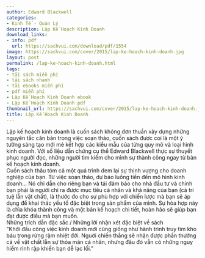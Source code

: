 ```yaml
---
author: Edward Blackwell
categories:
- Kinh Tế - Quản Lý
description: Lập Kế Hoạch Kinh Doanh
download_links:
- info: pdf
  url: https://sachvui.com/download/pdf/1554
image: https://sachvui.com/cover/2015/lap-ke-hoach-kinh-doanh.jpg
layout: post
permalink: /lap-ke-hoach-kinh-doanh.html
tags:
- tải sách miễn phí
- tải sách nhanh
- tải ebooks miễn phí
- pdf miễn phí
- Lập Kế Hoạch Kinh Doanh ebook
- Lập Kế Hoạch Kinh Doanh pdf
thumbnail_url: https://sachvui.com/cover/2015/lap-ke-hoach-kinh-doanh.jpg
title: Lập Kế Hoạch Kinh Doanh
---
```


 <div class="item-desc text-justify"> <p>Lập kế hoạch kinh doanh là cuốn sách không đơn thuần xây dựng những nguyên tắc căn bản trong việc soạn thảo, cuốn sách được coi là một ý tưởng sáng tạo mới mẻ kết hợp các kiểu mẫu của từng quy mô và loại hình kinh doanh. Với số liệu dẫn chứng cụ thể Edward Blackwell thực sự thuyết phục người đọc, những người tìm kiếm cho mình sự thành công ngay từ bản kế hoạch kinh doanh.<br>Cuốn sách thâu tóm cả một quá trình đem lại sự thịnh vượng cho doanh nghiệp của bạn. Từ việc soạn thảo, dự báo luồng tiền đến mô hình kinh doanh... Nó chỉ dẫn cho riêng bạn và tái đảm bảo cho nhà đầu tư và chính bạn phải là người chỉ ra được mục tiêu cá nhân và khả năng của bạn (cả trí tuệ lẫn vật chất), là thước đo cho sự phù hợp với chiến lược mà bạn sẽ áp dụng để khai thác yếu tố đặc biệt trong sản phẩm của mình. Sự hòa hợp này là chìa khóa thành công và một bản kế hoạch chi tiết, hoàn hảo sẽ giúp bạn đạt được điều mà bạn muốn.<br>Những trích dẫn đặc sắc / Những lời nhận xét đặc biệt về sách<br>"Khởi đầu công việc kinh doanh mới cũng giống như hành trình truy tìm kho báu trong rừng rậm nhiệt đới. Nguời chiến thắng sẽ nhận được phần thưởng cả về vật chất lẫn sự thỏa mãn cá nhân, nhưng đâu đó vẫn có những nguy hiểm rình rập khiến bạn dễ lạc lối."</p> </div>
